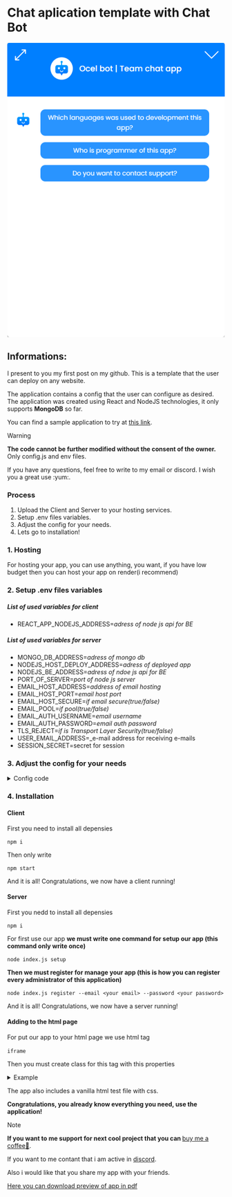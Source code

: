 <h1>Chat aplication template with Chat Bot</h1>

<img src="./client/src//app-screen.png"></img>

<h2>Informations:</h2>
<p>I present to you my first post on my github. This is a template that the user can deploy on any website.</p>
<p>The application contains a config that the user can configure as desired. The application was created using React and NodeJS technologies, it only supports <strong>MongoDB</strong> so far.</p>
<p>You can find a sample application to try at <a href="https://chat-app-template.onrender.com/">this link</a>.</p>

> [!WARNING]
> <strong>The code cannot be further modified without the consent of the owner.</strong> Only config.js and env files.<br>

<p>If you have any questions, feel free to write to my email or discord. I wish you a great use :yum:.</p>

<h3>Process</h2>

1. Upload the Client and Server to your hosting services.
2. Setup .env files variables.
3. Adjust the config for your needs.
4. Lets go to installation!

<h3>1. Hosting</h3>

<p>For hosting your app, you can use anything, you want, if you have low budget then you can host your app on render(i recommend)</p>

### 2. Setup .env files variables

##### List of used variables for client

+ REACT_APP_NODEJS_ADDRESS=_adress of node js api for BE_

##### List of used variables for server

+ MONGO_DB_ADDRESS=_adress of mongo db_
+ NODEJS_HOST_DEPLOY_ADDRESS=_adress of deployed app_
+ NODEJS_BE_ADDRESS=_adress of ndoe js api for BE_
+ PORT_OF_SERVER=_port of node js server_
+ EMAIL_HOST_ADDRESS=_address of email hosting_
+ EMAIL_HOST_PORT=_email host port_
+ EMAIL_HOST_SECURE=_if email secure(true/false)_
+ EMAIL_POOL=_if pool(true/false)_
+ EMAIL_AUTH_USERNAME=_email username_
+ EMAIL_AUTH_PASSWORD=_email auth password_
+ TLS_REJECT=_if is Transport Layer Security(true/false)_
+ USER_EMAIL_ADDRESS=_e-mail address for receiving e-mails
+ SESSION_SECRET=secret for session

<h3>3. Adjust the config for your needs</h3>

<details>
    <summary>Config code</summary>
    <img src="./client/src/screen.png" ></img>
</details>


<h3>4. Installation</h3>

#### Client

<p>First you need to install all depensies</p>

```
npm i
```

<p>Then only write</p>

```
npm start
```

<p>And it is all! Congratulations, we now have a client running!</p>


#### Server

<p>First you nedd to install all depensies</p>

```
npm i
```

<p>For first use our app <strong>we must write one command for setup our app (this command only write once)</strong></p>

```
node index.js setup
```

<p><strong>Then we must register for manage your app (this is how you can register every administrator of this application)</strong></p>

```
node index.js register --email <your email> --password <your password>
```

<p>And it is all! Congratulations, we now have a server running!</p>

#### Adding to the html page

<p>For put our app to your html page we use html tag</p> 

```iframe```

<p>Then you must create class for this tag with this properties</p>

<details>
    <summary>Example</summary>

    <iframe src="http://localhost:3000" class="app"></iframe>

    <style>
        .app {
            border: 0;
            position: fixed;
            width: 100%;
            height: 100%;
        }
    </style>
</details>

<p>The app also includes a vanilla html test file with css.</p>

<p><strong>Congratulations, you already know everything you need, use the application!</strong><p>

> [!NOTE]
> <strong>If you want to me support for next cool project that you can </strong><a href="https://www.buymeacoffee.com/ocel23">buy me a coffee🍮</a>.

<p>If you want to me contant that i am active in <a href="#">discord</a>.

<p>Also i would like that you share my app with your friends.</p>

<a href="Chat app.pdf">Here you can download preview of app in pdf</a>



